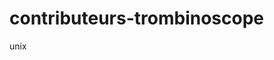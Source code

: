 # contributeurs-trombinoscope

<!-- Start contributor trombinoscope -->
unix

<!-- End contributor trombinoscope -->
